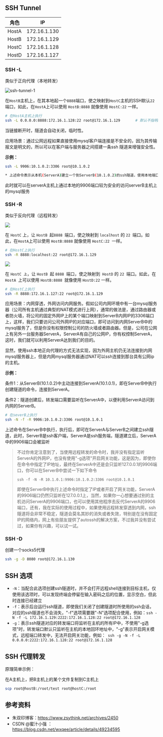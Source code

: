 ## SSH Tunnel

| 角色  | IP           |
| ----- | ------------ |
| HostA | 172.16.1.130 |
| HostB | 172.16.1.129 |
| HostC | 172.16.1.128 |
| HostD | 172.16.1.127 |

### SSH -L

类似于正向代理（本地转发）

![ssh-tunnel-1](http://agou-images.oss-cn-qingdao.aliyuncs.com/blog-images/ssh%20tunnel/ssh-tunnel-2.png)

在`HostB`主机上，在其本地起一个`8888`端口，使之映射到`HostC`主机的SSH默认`22`端口，如此，在` HostA `上可以使用 `HostB:8888` 就像使用 `HostC:22` 一样。

```bash
# 在HostA主机上执行
ssh -L 0.0.0.0:8888:172.16.1.128:22 root@172.16.1.129		# 默认不指明HostB地址为本地localhost
```

当链接断开时，隧道会自动关闭，临时性。

应用场景：通过公网远程如果直接使用mysql客户端连接是不安全的，因为其传输报文是明文的，所以可以在客户端与服务器之间搭建一条ssh 隧道来增强安全性。

**示例：**

```bash
ssh -L 9906:10.1.0.2:3306 root@10.1.0.2

* 上述命令表示从本机(ServerA)建立一个到ServerB(10.1.0.2)的ssh隧道，使用本地端口转发模式，监听ServerA本地的9906端口，访问本机的9906端口时，通讯数据将会被转发到ServerB(10.1.0.2)的3306端口。
```

此时就可以在serverA主机上通过本地的9906端口较为安全的访问serverB主机上的mysql服务

### SSH -R

类似于反向代理（远程转发）

![](http://agou-images.oss-cn-qingdao.aliyuncs.com/blog-images/ssh%20tunnel/ssh-tunnel-3.png)

在 `HostC` 上，让 `HostB `起`8888 `端口，使之映射到 `localhost` 的 `22 `端口。如此，在` HostA `上可以使用 `HostB:8888` 就像使用 `HostC:22 `一样。

```bash
# 在HostC上执行
ssh -R 8888:localhost:22 root@172.16.1.129
```

![](http://agou-images.oss-cn-qingdao.aliyuncs.com/blog-images/ssh%20tunnel/ssh-tunnel-4.png)

在 `HostC 上`，让 `HostB `起 `8888 `端口，使之映射到` HostD` 的 `22 `端口。如此，在 `HostA `上可以使用 `HostB:8888 `就像使用 `HostD:22` 一样。

```bash
# 在HostC上执行
ssh -R 8888:172.16.1.127:22 root@172.16.1.129
```



应用场景：内网穿透，外网访问内网服务。假如公司内网环境中有一台mysql服务器（公司所有主机通过典型的NAT模式进行上网），通常的做法是，通过路由器或者防火墙，将公司的固定外网IP上的某个端口映射到ServerB内网IP的3306端口上，这样，我们只要访问公司外网IP的对应端口，即可访问到内网ServerB中的mysql服务了，但是你没有权限控制公司的防火墙或者路由器。但是，公司在公网上有另外一台服务器ServerA，ServerA有自己的公网IP，你有权控制ServerA，这时，我们就可以利用ServerA达到我们的目的。

显然，使用ssh本地正向代理的方式无法实现，因为外网主机仍无法连接到内网mysql服务器上，但是内网mysql服务器通过NAT可以ssh连接到那台具有公网ip的主机。

**示例：**

条件1：从ServerB(10.1.0.2)中主动连接到ServerA(10.1.0.1)，即在ServerB中执行创建隧道的命令，连接到ServerA。

条件2：隧道创建后，转发端口需要监听在ServerA中，以便利用ServerA访问到内网的ServerB。

```bash
# 在severB上执行
ssh -N -f -R 9906:10.1.0.2:3306 root@10.1.0.1
```

上述命令在ServerB中执行，执行后，即可在ServerA与ServerB之间建立ssh隧道，此时，ServerB是ssh客户端，ServerA是ssh服务端，隧道建立后，ServerA中的9906端口会被监听

>不过你肯定注意到了，当使用远程转发的命令时，我并没有指定监听ServerA的外网IP，也没有使用"-g选项"开启网关功能，这是因为，即使你在命令中指定了IP地址，最终在ServerA中还是会只监听127.0.0.1的9906端口，你可以在ServerB中尝试一下如下命令
>
>`ssh -f -N -R 10.1.0.1:9906:10.1.0.2:3306 root@10.1.0.1`
>
>即使在ServerB中执行上述命令时指定了IP或者开启了网关功能，ServerA的9906端口仍然只监听在127.0.0.1上，当然，如果你一心想要通过别的主机访问ServerA的9906端口，也可以使用其他程序去反代ServerA的9906端口，还有，我在实际的使用过程中，如果使用远程转发穿透到内网，ssh隧道将会非常不稳定，隧道会莫名其妙的消失或者失效，特别是在没有固定IP的网络内，网上有些朋友提供了autossh的解决方案，不过我并没有尝试过，如果你有兴趣，可以试一试。

### SSH -D

创建一个socks5代理

```bash
ssh -g -D 8080 root@172.16.1.130
```

## SSH 选项

* `-N`：当配合此选项创建ssh隧道时，并不会打开远程shell连接到目标主机，仅使用该选项时，可以发现终端会停留在输入密码之后的位置，显示空白，但此时连接已经建立
* `-f`：表示后台运行ssh隧道，即使我们关闭了创建隧道时所使用的ssh会话，对应的ssh隧道也不会消失，"-f"选项需要跟"-N"选项配合使用，例如：`ssh -N -f -L 172.16.1.129:2222:172.16.1.128:22 root@172.16.1.128`
* `-g`：表示ssh隧道对应的转发端口将监听在主机的所有IP中，不使用"-g选项"时，转发端口默认只监听在主机的本地回环地址中，"-g"表示开启网关模式，远程端口转发中，无法开启网关功能，例如：` ssh -g -N -f -L 0.0.0.0:2222:172.16.1.128:22 root@172.16.1.128`

## SSH 代理转发

原理简单示例：

在A主机上，把B主机上的某个文件复制到C主机上

```bash
scp root@hostB:/root/test root@hostC:/root
```

## 参考资料

* 朱双印博客：https://www.zsythink.net/archives/2450
* CSDN @蜜汁小强 ： https://blog.csdn.net/wxqee/article/details/49234595

